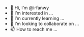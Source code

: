 - 👋 Hi, I’m @irfanwy
- 👀 I’m interested in ...
- 🌱 I’m currently learning ...
- 💞️ I’m looking to collaborate on ...
- 📫 How to reach me ...

<!---
irfanwy/irfanwy is a ✨ special ✨ repository because its `README.md` (this file) appears on your GitHub profile.
You can click the Preview link to take a look at your changes.
--->
